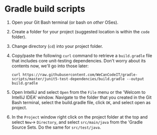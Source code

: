 # Gradle build scripts

1. Open your Git Bash terminal (or bash on *other* OSes).
1. Create a folder for your project (suggested location is within the `code` folder).
1. Change directory (`cd`) into your project folder.
1. Copy/paste the following `curl` command to retrieve a `build.gradle` file that includes core unit-testing dependencies. Don't worry about its contents now, we'll go into those later:

	`curl https://raw.githubusercontent.com/WeCanCodeIT/gradle-scripts/master/junit5-test-dependencies/build.gradle --output build.gradle`

1. Open IntelliJ and select `Open` from the `File` menu or the 'Welcom to IntelliJ IDEA' window.  Navigate to the folder that you created in the Git Bash terminal, select the build.gradle file, click `OK`, and select open as project.
1. In the `Project` window right click on the project folder at the top and select `New`-> `Directory`, and select `src/main/java` from the 'Gradle Source Sets.  Do the same for `src/test/java`.
